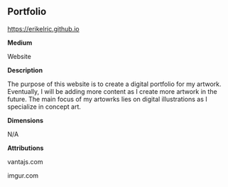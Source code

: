 ## Portfolio

https://erikelric.github.io

**Medium**

Website

**Description**

The purpose of this website is to create a digital portfolio for my artwork. Eventually, I will be adding more content as I create more artwork in the future. The main focus of my artowrks lies on digital illustrations as I specialize in concept art. 

**Dimensions**

N/A

**Attributions**

vantajs.com

imgur.com
